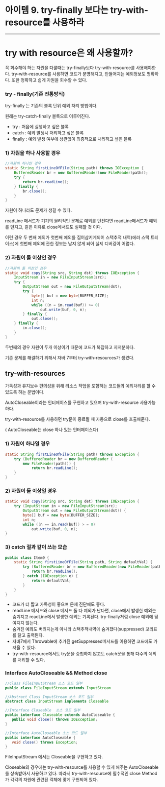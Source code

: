 # 아이템 9. try-finally 보다는 try-with-resource를 사용하라 

---  
# try with resource은 왜 사용할까? 

꼭 회수해야 하는 자원을 다룰때는 try-finally보다 try-with-resource를 사용해야한다. try-with-resource를 사용하면 코드가 분명해지고, 만들어지는 예외정보도 명확하다. 또한 정확하고 쉽게 자원을 회수할 수 있다. 

### try - finally(기존 전통방식)

try-finally 는 기존의 블록 단위 예외 처리 방법이다.  

원래는 try-catch-finally 블록으로 이루어진다.    

- try : 처음에 실행하고 싶은 블록
- catch : 예외 발생시 처리하고 싶은 블록
- finally : 예외 발생 여부에 상관없이 최종적으로 처리하고 싶은 블록

  
### 1) 자원을 하나 사용할 경우 

```java
//자원이 하나인 경우
static String firstLineOfFile(String path) throws IOException {
    BufferedReader br = new BufferedReader(new FileReader(path));
    try {
        return br.readLine();
    } finally {
        br.close();
    }
}
```

자원이 하나라도 문제가 생길 수 있다. 

readLine 메서드가 기기의 물리적인 문제로 예외를 던진다면 readLine메서드가 예외를 던지고, 같은 이유로 close메서드도 실패할 것 이다. 

이런 경우 두 번째 예외가 첫번째 예외를 집어삼키게되어 스택추적 내역(에러 스택 트레이스)에 첫번째 예외에 관한 정보는 남지 않게 되어 실제 디버깅이 어렵다. 

### 2) 자원이 둘 이상인 경우

```java
//자원이 둘 이상인 경우
static void copy(String src, String dst) throws IOException {
    InputStream in = new FileInputStream(src);
    try {
        OutputStream out = new FileOutputStream(dst);
        try {
            byte[] buf = new byte[BUFFER_SIZE];
            int n;
            while ((n = in.read(buf)) >= 0)
                out.write(buf, 0, n);
        } finally {
            out.close();
    } finally {
        in.close();
    }
}
```

두번째의 경우 자원이 두개 이상이기 때문에 코드가 복잡하고 지저분하다.

기존 문제를 해결하기 위해서 자바 7부터 try-with-resources가 생겼다. 

## ****try-with-resources****

가독성과 유지보수 편의성을 위해 리소스 작업을 포함하는 코드들의 예외처리를 할 수 있도록 하는 문법이다. 

AutoCloseable이라는 인터페이스를 구현하고 있으며 try-with-resource 사용가능 하다. 

try-with-resource를 사용하면 try문이 종료될 때 자동으로 close를 호출해준다. 

( AutoCloseable는 close 하나 있는 인터페이스다) 

### 1) 자원이 하나일 경우 

```java
static String firstLineOfFile(String path) throws Exception {
    try (BufferedReader br = new BufferedReader (
        new FileReader(path))) {
            return br.readLine();
    }
}
```

### 2) 자원이 둘 이상일 경우 

```java
static void copy(String src, String det) throws IOException {
    try (InputStream in = new FileInputStream(src);
        OutputStream out = new FileOutputStream(dst)) {
        byte[] buf = new byte[BUFFER_SIZE];
        int n;
        while ((n == in.read(buf)) > = 0)
            out.write(buf, 0, n);
}
```

### 3) catch 절과 같이 쓰는 모습

```java
public class Item9 {
    static String firstLineOfFile(String path, String defaultVal) {
        try (BufferedReader br = new BufferedReader(new FileReader(path))) {
            return br.readLine();
        } catch (IOException e) {
            return defaultVal;
        }
    }
}
```

- 코드가 더 짧고 가독성이 좋으며 문제 진단에도 좋다.
- readLine 메서드와 close 메서드 둘 다 예외가 난다면,  close에서 발생한 예외는 숨겨지고 readLine에서 발생한 예외는 기록된다. try-finally처럼 close 예외에 덮여지지 않는다.
- 숨겨진 예외도 버려지는게 아니라 스택추적내역에 숨겨졌다(suppressed) 꼬리표를 달고 출력된다.
- 자바7에서 Throwable에 추가된 getSuppressed메서드를 이용하면 코드에도 가져올 수 있다.
- try-with-resource에서도 try문을 중첩하지 않고도 catch문을 통해 다수의 예외를 처리할 수 있다.

### ****Interface AutoCloseable && Method close****

```java
//Class FileInputStream 소스 코드 일부
public class FileInputStream extends InputStream

//Abstract Class InputStream 소스 코드 일부
abstract class InputStream implements Closeable

//Interface Closeable  소스 코드 일부
public interface Closeable extends AutoCloseable {
   public void close() throws IOException;
}

//Interface AutoCloseable 소스 코드 일부
public interface AutoCloseable {
   void close() throws Exception;
}
```

FileInputStream 에서는 Closeable을 구현하고 있다. 

Closeable의 경우에는 try-with-resource를 사용할 수 있게 해주는 AutoCloseable를 상속받아서 사용하고 있다. 따라서 try-with-resource에 필수적인 close Method가 각각의 자원에 관련된 객체에 맞게 구현되어 있다.

